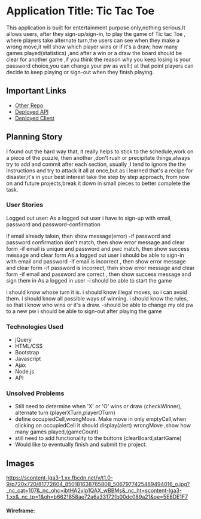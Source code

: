 # Application Title: Tic Tac Toe

This application is built for entertainment purpose only,nothing serious.It allows  users, after they sign-up/sign-in, to play the game of Tic tac Toe , where players take alternate turn,the users can see when they make a wrong move,it will show which player wins or if it's a draw, how many games played(statistics) ,and after a win or a draw the board should be clear for another game ,if you think the reason why you keep losing is your password choice,you can change your pw as well:) at that point players can decide to keep playing or sign-out when they finish playing.

## Important Links

- [Other Repo](http://localhost:7165/?passwords%5Bold%5D=2&passwords%5Bnew%5D=1)
- [Deployed API](https://github.com/flagithub1/tic-tac-toe)
- [Deployed Client](https://github.com/flagithub1/tic-tac-toe)



## Planning Story
I found out the hard way that, it really helps  to stick to the schedule,work on a piece of the puzzle, then another ,don't rush or precipitate things,always try to add and commit after each section, usually ,I tend to ignore the the instructions and try to attack it all at once,but as i learned that's a recipe for disaster,it's in your best interest take the step by step approach, from now on and future projects,break it down in small pieces to better complete the task.



### User Stories

Logged out user:
As a logged out user i have to sign-up with email, password and password-confirmation

if email already taken, then show message(error)
-if password and password confirmation don't match, then show error message and clear form
-if email is unique and password and pwc match, then show success message and clear form
As a logged out user i should be able to sign-in with email and password
-if email is incorrect , then show error message and clear form
-if password is incorrect, then show error message and clear form
-if email and password are correct , then show success message and sign them in
As a logged in user
-i should be able to start the game

i should know whose turn it is.
i should know illegal moves, so i can avoid them.
i should know all possible ways of winning.
i should know the rules, so that i know who wins or it's a draw.
-should be able to change my old pw to a new pw
i should be able to sign-out after playing the game
### Technologies Used

- jQuery
- HTML/CSS
- Bootstrap
- Javascript
- Ajax
- Node.js
- API

### Unsolved Problems

- Still need to determine when 'X' or 'O'  wins or draw (checkWinner), alternate turn
   (playerXTurn,playerOTurn)
- define occupiedCell,wrongMove. Make move in only emptyCell,when clicking on occupiedCell it should display(alert) wrongMove ,show how many games played,(gameCount)
- still need to add functionality to the  buttons (clearBoard,startGame)
- Would like to eventually finish and submit the project.

## Images

https://scontent-lga3-1.xx.fbcdn.net/v/t1.0-9/p720x720/81772604_850181638765808_5067977425489494016_o.jpg?_nc_cat=107&_nc_ohc=ibtHA2vIp1QAX_wBBMs&_nc_ht=scontent-lga3-1.xx&_nc_tp=1&oh=b6621858ae72a6a33172fb00dc089a21&oe=5E8DE1F7

#### Wireframe:
